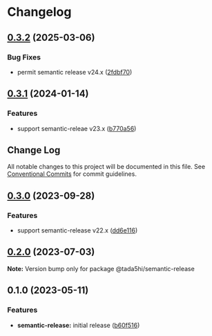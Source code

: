 # Changelog

## [0.3.2](https://github.com/tada5hi/javascript/compare/semantic-release-v0.3.1...semantic-release-v0.3.2) (2025-03-06)


### Bug Fixes

* permit semantic release v24.x ([2fdbf70](https://github.com/tada5hi/javascript/commit/2fdbf709d6ede7d7648e345f1019f129b47bffe0))

## [0.3.1](https://github.com/tada5hi/javascript/compare/semantic-release-v0.3.0...semantic-release-v0.3.1) (2024-01-14)


### Features

* support semantic-releae v23.x ([b770a56](https://github.com/tada5hi/javascript/commit/b770a56878db83bb69e89a3c4d0f6d608eb1e5ca))

## Change Log

All notable changes to this project will be documented in this file.
See [Conventional Commits](https://conventionalcommits.org) for commit guidelines.

## [0.3.0](https://github.com/tada5hi/javascript/compare/@tada5hi/semantic-release@0.2.0...@tada5hi/semantic-release@0.3.0) (2023-09-28)


### Features

* support semantic-release v22.x ([dd6e116](https://github.com/tada5hi/javascript/commit/dd6e1164e551ddc5c509eac06b93d1253ea6d619))





## [0.2.0](https://github.com/tada5hi/javascript/compare/@tada5hi/semantic-release@0.1.0...@tada5hi/semantic-release@0.2.0) (2023-07-03)

**Note:** Version bump only for package @tada5hi/semantic-release





## 0.1.0 (2023-05-11)


### Features

* **semantic-release:** initial release ([b60f516](https://github.com/tada5hi/javascript/commit/b60f516a110de14a80c0818fa16928f4e6a14a30))
